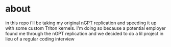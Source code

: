 # about
in this repo i'll be taking my original [nGPT](https://github.com/evintunador/nGPT) replication and speeding it up with some custom Triton kernels. I'm doing so because a potential employer found me through the nGPT replication and we decided to do a lil project in lieu of a regular coding interview